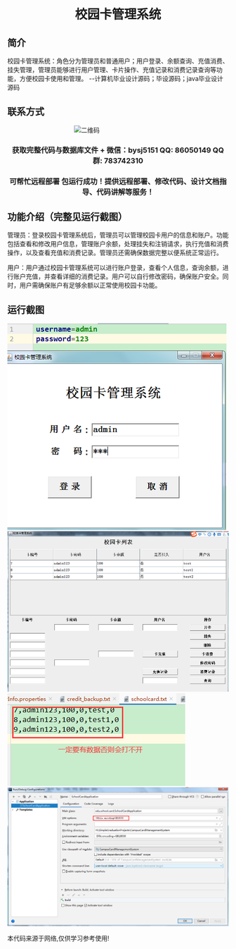 <p><h1 align="center">校园卡管理系统</h1></p>

## 简介
校园卡管理系统：角色分为管理员和普通用户；用户登录、余额查询、充值消费、挂失管理，管理员能够进行用户管理、卡片操作、充值记录和消费记录查询等功能，方便校园卡使用和管理。    --计算机毕业设计源码；毕设源码；java毕业设计源码


## 联系方式
<img src="https://bs-1329754181.cos.ap-shanghai.myqcloud.com/wx.jpg" alt="二维码" style="display: block; margin: 0 auto;" width="200px">
<p><h3 align="center">获取完整代码与数据库文件 + 微信：bysj5151 QQ: 86050149 QQ群: 783742310</h3></p>
<p><h3 align="center">可帮忙远程部署 包运行成功！提供远程部署、修改代码、设计文档指导、代码讲解等服务！</h3></p>

## 功能介绍（完整见运行截图）
管理员：登录校园卡管理系统后，管理员可以管理校园卡用户的信息和账户。功能包括查看和修改用户信息，管理账户余额，处理挂失和注销请求，执行充值和消费操作，以及查看充值和消费记录。管理员还需确保数据完整以便系统正常运行。

用户：用户通过校园卡管理系统可以进行账户登录，查看个人信息，查询余额，进行账户充值，并查看详细的消费记录。用户可以自行修改密码，确保账户安全。同时，用户需确保账户有足够余额以正常使用校园卡功能。


## 运行截图
![](imgs/588112-20201128003722092-450404632.png)
![](imgs/588112-20201128003733465-1311600232.png)
![](imgs/588112-20201128003741291-2112363655.png)
![](imgs/588112-20201128003749081-629045271.png)

<p>本代码来源于网络,仅供学习参考使用!</p>
